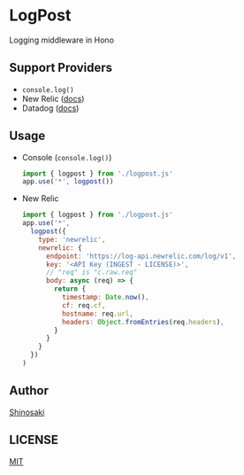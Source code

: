 # LogPost

Logging middleware in Hono

## Support Providers
- `console.log()`
- New Relic ([docs](https://docs.newrelic.com/docs/logs/log-api/introduction-log-api/))
- Datadog ([docs](https://docs.datadoghq.com/api/latest/logs/))

## Usage

- Console (`console.log()`)
  ```js
  import { logpost } from './logpost.js'
  app.use('*', logpost())
  ```

- New Relic
  ```js
  import { logpost } from './logpost.js'
  app.use('*',
    logpost({
      type: 'newrelic',
      newrelic: {
        endpoint: 'https://log-api.newrelic.com/log/v1',
        key: '<API Key (INGEST - LICENSE)>',
        // "req" is "c.raw.req"
        body: async (req) => {
          return {
            timestamp: Date.now(),
            cf: req.cf,
            hostname: req.url,
            headers: Object.fromEntries(req.headers),
          }
        }
      }
    })
  )
  ```

## Author
[Shinosaki](https://shinosaki.com)

## LICENSE
[MIT](./LICENSE)